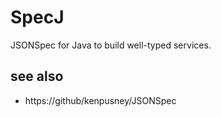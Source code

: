
# SpecJ

JSONSpec for Java to build well-typed services.


## see also

 - https://github/kenpusney/JSONSpec